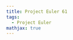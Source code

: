 ```yaml
---
title: Project Euler 61
tags:
  - Project Euler
mathjax: true
---
```

<escape><!-- more --></escape>

